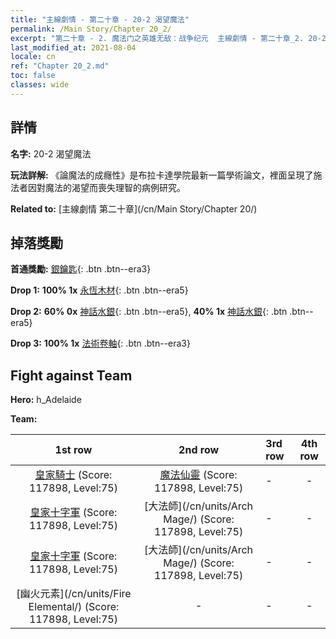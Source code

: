 ```yaml
---
title: "主線劇情 - 第二十章 - 20-2 渴望魔法"
permalink: /Main Story/Chapter 20_2/
excerpt: "第二十章 - 2. 魔法门之英雄无敌：战争纪元  主線劇情 - 第二十章_2. 20-2 渴望魔法"
last_modified_at: 2021-08-04
locale: cn
ref: "Chapter 20_2.md"
toc: false
classes: wide
---
```


## 詳情

 **名字:** 20-2 渴望魔法

 **玩法詳解:** 《論魔法的成癮性》是布拉卡達學院最新一篇學術論文，裡面呈現了施法者因對魔法的渴望而喪失理智的病例研究。

 **Related to:** [主線劇情 第二十章](/cn/Main Story/Chapter 20/)

## 掉落獎勵

 **首通獎勵:** [銀鑰匙](/cn/Items/con_693/){: .btn .btn--era3}

 **Drop 1:** **100% 1x** [永恆木材](/cn/Items/mat_69/){: .btn .btn--era5}

 **Drop 2:** **60% 0x** [神話水銀](/cn/Items/mat_63/){: .btn .btn--era5}, **40% 1x** [神話水銀](/cn/Items/mat_63/){: .btn .btn--era5}

 **Drop 3:** **100% 1x** [法術卷軸](/cn/Items/con_694/){: .btn .btn--era3}


## Fight against Team
 **Hero:** h_Adelaide

 **Team:**


  | 1st row | 2nd row | 3rd row | 4th row |
  |:----:|:----:|:----|:----:|
  | [皇家騎士](/cn/units/Cavalier/) (Score: 117898, Level:75)  | [魔法仙靈](/cn/units/Sprite/) (Score: 117898, Level:75)  | - | - |
  | [皇家十字軍](/cn/units/Swordsman/) (Score: 117898, Level:75)  | [大法師](/cn/units/Arch Mage/) (Score: 117898, Level:75)  | - | - |
  | [皇家十字軍](/cn/units/Swordsman/) (Score: 117898, Level:75)  | [大法師](/cn/units/Arch Mage/) (Score: 117898, Level:75)  | - | - |
  | [幽火元素](/cn/units/Fire Elemental/) (Score: 117898, Level:75)  | - | - | - |


